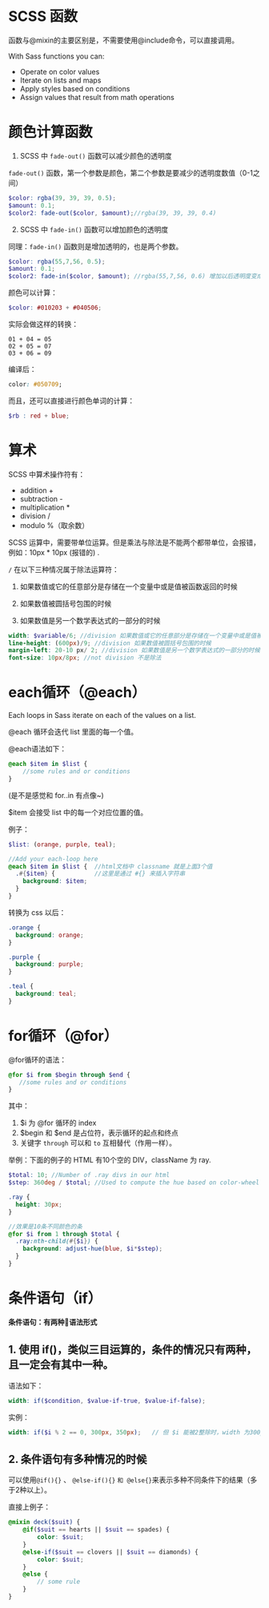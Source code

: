 # **SCSS 函数**

函数与@mixin的主要区别是，不需要使用@include命令，可以直接调用。

With Sass functions you can:

- Operate on color values
- Iterate on lists and maps
- Apply styles based on conditions
- Assign values that result from math operations

# 颜色计算函数

1. SCSS 中 `fade-out()` 函数可以减少颜色的透明度

`fade-out()` 函数，第一个参数是颜色，第二个参数是要减少的透明度数值（0-1之间）

```scss
$color: rgba(39, 39, 39, 0.5);
$amount: 0.1;
$color2: fade-out($color, $amount);//rgba(39, 39, 39, 0.4)
```

2. SCSS 中 `fade-in()` 函数可以增加颜色的透明度

同理：`fade-in()` 函数则是增加透明的，也是两个参数。
```scss
$color: rgba(55,7,56, 0.5);
$amount: 0.1;
$color2: fade-in($color, $amount); //rgba(55,7,56, 0.6) 增加以后透明度变成0.6
```

颜色可以计算：
```scss
$color: #010203 + #040506;
```
实际会做这样的转换：
```
01 + 04 = 05
02 + 05 = 07
03 + 06 = 09
```
编译后：
```css
color: #050709;
```

而且，还可以直接进行颜色单词的计算：
```scss
$rb : red + blue;
```

# 算术

SCSS 中算术操作符有：

- addition +
- subtraction -
- multiplication *
- division /
- modulo %（取余数）

SCSS 运算中，需要带单位运算。但是乘法与除法是不能两个都带单位，会报错，例如：10px * 10px (报错的) .

`/` 在以下三种情况属于除法运算符：

1. 如果数值或它的任意部分是存储在一个变量中或是值被函数返回的时候

2. 如果数值被圆括号包围的时候

3. 如果数值是另一个数学表达式的一部分的时候

```scss
width: $variable/6; //division 如果数值或它的任意部分是存储在一个变量中或是值被函数返回的时候
line-height: (600px)/9; //division 如果数值被圆括号包围的时候
margin-left: 20-10 px/ 2; //division 如果数值是另一个数学表达式的一部分的时候
font-size: 10px/8px; //not division 不是除法
```

# each循环（@each）

Each loops in Sass iterate on each of the values on a list. 

@each 循环会迭代 list 里面的每一个值。

@each语法如下：
```scss
@each $item in $list {
    //some rules and or conditions
}
```
(是不是感觉和 for..in 有点像~)

$item 会接受 list 中的每一个对应位置的值。

例子：
```scss
$list: (orange, purple, teal);

//Add your each-loop here
@each $item in $list {  //html文档中 classname 就是上面3个值
  .#{$item} {           //这里是通过 #{} 来插入字符串
    background: $item;
  }
}
```
转换为 css 以后：

```css
.orange {
  background: orange;
}

.purple {
  background: purple;
}

.teal {
  background: teal;
}
```

# for循环（@for）

@for循环的语法：
```scss
@for $i from $begin through $end {
   //some rules and or conditions
}

```
其中：
1. $i 为 @for 循环的 index
2. $begin 和 $end 是占位符，表示循环的起点和终点
3. 关键字 `through` 可以和 `to` 互相替代（作用一样）。

举例：下面的例子的 HTML 有10个空的 DIV，className 为 ray.

```scss
$total: 10; //Number of .ray divs in our html
$step: 360deg / $total; //Used to compute the hue based on color-wheel

.ray {
  height: 30px;
}

//效果是10条不同颜色的条
@for $i from 1 through $total {
  .ray:nth-child(#{$i}) {
    background: adjust-hue(blue, $i*$step);
  }
}
```

# 条件语句（if）

**条件语句：有两种语法形式**

## 1. 使用 if()，类似三目运算的，条件的情况只有两种，且一定会有其中一种。

语法如下：
```scss
width: if($condition, $value-if-true, $value-if-false);
```

实例：
```scss
width: if($i % 2 == 0, 300px, 350px);   // 但 $i 能被2整除时，width 为300px，如果不能，width 则为350px
```

## 2. 条件语句有多种情况的时候

可以使用`@if(){}` 、 `@else-if(){}` `和 @else{}`来表示多种不同条件下的结果（多于2种以上）。

直接上例子：

```scss
@mixin deck($suit) {
    @if($suit == hearts || $suit == spades) {
        color: $suit;
    }
    @else-if($suit == clovers || $suit == diamonds) {
        color: $suit;
    }
    @else {
        // some rule
    }
}
```

